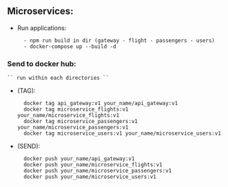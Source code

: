 ## Microservices:

  - Run applications:
    
    ```
      - npm run build in dir (gateway - flight - passengers - users)
      - docker-compose up --build -d
    ```

### Send to docker hub:
    `` run within each directories ``

  - (TAG):

      ```
        docker tag api_gateway:v1 your_name/api_gateway:v1
        docker tag microservice_flights:v1 your_name/microservice_flights:v1
        docker tag microservice_passengers:v1 your_name/microservice_passengers:v1
        docker tag microservice_users:v1 your_name/microservice_users:v1
      
      ```
  - (SEND):

      ```
        docker push your_name/api_gateway:v1
        docker push your_name/microservice_flights:v1
        docker push your_name/microservice_passengers:v1
        docker push your_name/microservice_users:v1
      
      ```
 
